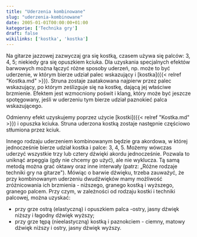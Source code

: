 ```yaml
---
title: "Uderzenia kombinowane"
slug: "uderzenia-kombinowane"
date: 2005-01-01T00:00:00+01:00
kategorie: ['Technika gry']
draft: false
wikilinks: ['kostka', 'kostka']
---
```

Na gitarze jazzowej zazwyczaj gra się kostką, czasem używa się palców:
3, 4, 5; niekiedy gra się opuszkiem kciuka. Dla uzyskania specjalnych
efektów barwowych można łączyć różne sposoby uderzeń, np. może to być
uderzenie, w którym bierze udział palec wskazujący i
[kostka]({{< relref "Kostka.md" >}}). Struna zostaje zaatakowana najpierw przez
palec wskazujący, po którym ześlizguje się na kostkę, dającą jej
właściwe brzmienie. Efektem jest wzmocniony poświt i klang, który może
być jeszcze spotęgowany, jeśli w uderzeniu tym bierze udział paznokieć
palca wskazującego.

Odmienny efekt uzyskujemy poprzez użycie [kostki]({{< relref "Kostka.md" >}}) i
opuszka kciuka. Struna uderzona kostką zostaje następnie częściowo
stłumiona przez kciuk.

Innego rodzaju uderzeniem kombinowanym będzie gra akordowa, w której
jednocześnie bierze udział kostka i palce: 3, 4, 5. Możemy wówczas
uderzyć wszystkie trzy lub cztery dźwięki akordu jednocześnie. Pozwala
to uniknąć arpeggia (gdy nie chcemy go użyć), ale nie wyklucza. Tą samą
metodą można grać oktawy oraz inne interwały (patrz: „Różne rodzaje
techniki gry na gitarze"). Mówiąc o barwie dźwięku, trzeba zauważyć, że
przy kombinowanym uderzeniu dwudźwięków mamy możliwość zróżnicowania ich
brzmienia - niższego, granego kostką i wyższego, granego palcem. Przy
czym, w zależności od rodzaju kostki i techniki palcowej, można uzyskać:

  - przy grze ostrą (elastyczną) i opuszkiem palca -ostry, jasny dźwięk
    niższy i łagodny dźwięk wyższy;
  - przy grze tępą (nieelastyczną) kostką i paznokciem - ciemny, matowy
    dźwięk niższy i ostry, jasny dźwięk wyższy.

